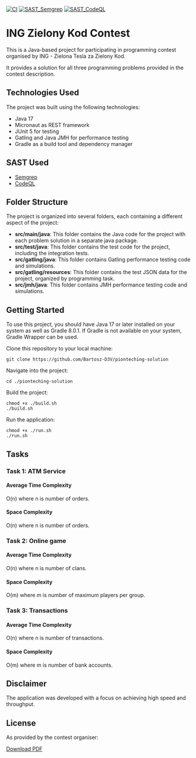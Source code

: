 [![CI](https://github.com/Bartosz-D3V/pionteching-solution/actions/workflows/build.yml/badge.svg?branch=master)](https://github.com/Bartosz-D3V/pionteching-solution/actions/workflows/build.yml)
[![SAST_Semgrep](https://github.com/Bartosz-D3V/pionteching-solution/actions/workflows/semgrep.yml/badge.svg)](https://github.com/Bartosz-D3V/pionteching-solution/actions/workflows/semgrep.yml)
[![SAST_CodeQL](https://github.com/Bartosz-D3V/pionteching-solution/actions/workflows/codeql.yml/badge.svg)](https://github.com/Bartosz-D3V/pionteching-solution/actions/workflows/codeql.yml)

# ING Zielony Kod Contest
This is a Java-based project for participating in programming contest organised by ING - Zielona Tesla za Zielony Kod.

It provides a solution for all three programming problems provided in the contest description.

## Technologies Used
The project was built using the following technologies:

* Java 17
* Micronaut as REST framework
* JUnit 5 for testing
* Gatling and Java JMH for performance testing
* Gradle as a build tool and dependency manager

## SAST Used
* [Semgrep](https://semgrep.dev/)
* [CodeQL](https://codeql.github.com/)

## Folder Structure
The project is organized into several folders, each containing a different aspect of the project:

* **src/main/java**: This folder contains the Java code for the project with each problem solution in a separate java package.
* **src/test/java**: This folder contains the test code for the project, including the integration tests.
* **src/gatling/java**: This folder contains Gatling performance testing code and simulations.
* **src/gatling/resources**: This folder contains the test JSON data for the project, organized by programming task.
* **src/jmh/java**: This folder contains JMH performance testing code and simulations.

## Getting Started
To use this project, you should have Java 17 or later installed on your system as well as Gradle 8.0.1.
If Gradle is not available on your system, Gradle Wrapper can be used.

Clone this repository to your local machine:
```shell
git clone https://github.com/Bartosz-D3V/pionteching-solution
```
Navigate into the project:
```shell
cd ./pionteching-solution
```
Build the project:
```shell
chmod +x ./build.sh
./build.sh
```
Run the application:
```shell
chmod +x ./run.sh
./run.sh
```

## Tasks
### Task 1: ATM Service
#### Average Time Complexity
O(n) where n is number of orders.

#### Space Complexity
O(n) where n is number of orders.

### Task 2: Online game
#### Average Time Complexity
O(n) where n is number of clans.

#### Space Complexity
O(m) where m is number of maximum players per group.

### Task 3: Transactions
#### Average Time Complexity
O(n) where n is number of transactions.

#### Space Complexity
O(m) where m is number of bank accounts.

## Disclaimer
The application was developed with a focus on achieving high speed and throughput.

## License
As provided by the contest organiser:

[Download PDF](https://www.ing.pl/_fileserver/item/5vjf8vh)
